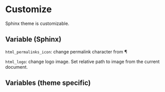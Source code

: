 # Customize

Sphinx theme is customizable. 


## Variable (Sphinx)

`html_permalinks_icon`: change permalink character from ¶

`html_logo`: change logo image. Set relative path to image from the current document.


## Variables (theme specific)